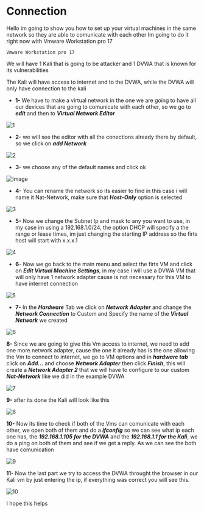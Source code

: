# Connection 

Hello im going to show you how to set up your virtual machines in the same network so they are able to comunicate with each other
Im going to do it right now with Vmware Workstation pro 17

<code>Vmware Workstation pro 17</code>

We will have 1 Kali that is going to be attacker and 1 DVWA that is known for its vulnerabilities 

The Kali will have access to internet and to the DVWA, while the DVWA will only have connection to the kali

- **1-** We have to make a virtual network in the one we are going to have all our devices that are going to comunicate with each other, so we go to ***edit*** and then to ***Virtual Network Editor***

![1](https://github.com/MauricioVigo/Cybersecurity/assets/95547003/f95d0cbb-c326-4ebf-8477-7ab6b70c9b49)

- **2-** we will see the editor with all the conections already there by default, so we click on ***add Network***

![2](https://github.com/MauricioVigo/Cybersecurity/assets/95547003/2e18d8bb-edf2-4aa0-8baf-154bc7543567)

- **3-** we choose any of the default names and click ok

![image](https://github.com/MauricioVigo/Cybersecurity/assets/95547003/a9b67bfa-41a1-43fd-bb27-ab83eb5b4656)


- **4-** You can rename the network so its easier to find in this case i will name it Nat-Network, make sure that ***Host-Only*** option is selected 

![3](https://github.com/MauricioVigo/Cybersecurity/assets/95547003/48f1cfc9-a31d-474e-8e00-8b9108275b28)

- **5-** Now we change the Subnet Ip and mask to any you want to use, in my case im using a 192.168.1.0/24, the option DHCP will specify a the range or lease times, im just changing the starting IP address so the firts host will start with x.x.x.1 

![4](https://github.com/MauricioVigo/Cybersecurity/assets/95547003/e42ef964-1af7-48c8-9b17-38faa39e431d)

- **6-** Now we go back to the main menu and select the firts VM and click on ***Edit Virtual Machine Settings***, in my case i will use a DVWA VM that will only have 1 network adapter cause is not necessary for this VM to have internet connection

![5](https://github.com/MauricioVigo/Cybersecurity/assets/95547003/76fdf027-241c-47df-8cc4-75ef9820869d)

- **7-** In the ***Hardware*** Tab we click on ***Network Adapter*** and change the ***Network Connection*** to Custom and Specify the name of the ***Virtual Network*** we created

![6](https://github.com/MauricioVigo/Cybersecurity/assets/95547003/d6203a45-e2b2-4d41-be72-231ec7e2b424)

**8-** Since we are going to give this Vm access to internet, we need to add one more network adapter, cause the one it already has is the one allowing the Vm to connect to internet, we go to VM options and in ***hardware tab*** click on ***Add...*** and choose ***Network Adapter*** then click ***Finish***, this will create a ***Network Adapter 2*** that we will have to configure to our custom ***Nat-Network*** like we did in the example DVWA

![7](https://github.com/MauricioVigo/Cybersecurity/assets/95547003/1c325c17-de2e-4c74-95d4-561a5b90a321)

**9-** after its done the Kali will look like this

![8](https://github.com/MauricioVigo/Cybersecurity/assets/95547003/59718fa7-17ba-45c8-a37b-bdf389421ddf)

**10-** Now its time to check if both of the Vms can comunicate with each other, we open both of them and do a ***ifconfig*** so we can see what ip each one has, the ***192.168.1.105 for the DVWA*** and the ***192.168.1.1 for the Kali***, we do a ping on both of them and see if we get a reply.
As we can see the both have comunication 

![9](https://github.com/MauricioVigo/Cybersecurity/assets/95547003/7a51e9bd-32f9-4ba1-8061-2cc38d3e4286)

**11-** Now the last part we try to access the DVWA throught the browser in our Kali vm by just entering the ip, if everything was correct you will see this.

![10](https://github.com/MauricioVigo/Cybersecurity/assets/95547003/2a707f04-4b57-411b-9c1e-8634c3991a9a)


I hope this helps 

